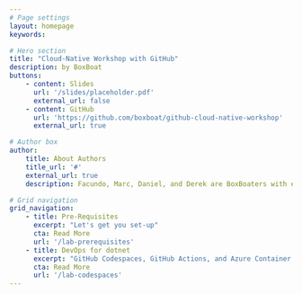 ```yaml
---
# Page settings
layout: homepage
keywords:

# Hero section
title: "Cloud-Native Workshop with GitHub"
description: by BoxBoat
buttons:
    - content: Slides
      url: '/slides/placeholder.pdf'
      external_url: false
    - content: GitHub
      url: 'https://github.com/boxboat/github-cloud-native-workshop'
      external_url: true

# Author box
author:
    title: About Authors
    title_url: '#'
    external_url: true
    description: Facundo, Marc, Daniel, and Derek are BoxBoaters with experience in all major clouds and modern CI/CD systems.

# Grid navigation
grid_navigation:
    - title: Pre-Requisites
      excerpt: "Let's get you set-up"
      cta: Read More
      url: '/lab-prerequisites'
    - title: DevOps for dotnet
      excerpt: "GitHub Codespaces, GitHub Actions, and Azure Container Apps!"
      cta: Read More
      url: '/lab-codespaces'
---
```

